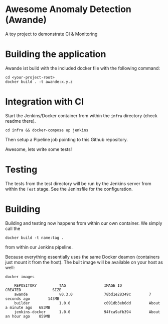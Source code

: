 # Awesome Anomaly Detection (Awande)
A toy project to demonstrate CI & Monitoring

# Building the application
Awande ist build with the included docker file with the following command:

    cd <your-project-root>
    docker build . -t awande:x.y.z
    
# Integration with CI
Start the Jenkins/Docker container from within the `infra` directory (check readme there).

    cd infra && docker-compose up jenkins
    
Then setup a Pipeline job pointing to this Github repository.

Awesome, lets write some tests!

# Testing
The tests from the test directory will be run by the Jenkins server from within the `Test` stage. See the Jeninsfile 
for the configuration.

# Building
Building and testing now happens from within our own container. We simply call the

    docker build -t name:tag .

from within our Jenkins pipeline.

Because everything essentially uses the same Docker deamon (containers just mount it from the host). The built image
will be available on your host as well:

    docker images
    
        REPOSITORY          TAG                 IMAGE ID            CREATED              SIZE
        awande              v0.3.0              78bd1e28349c        7 seconds ago        143MB
        builder             1.0.0               c091db3eb6dd        About a minute ago   683MB
        jenkins-docker      1.0.0               94fca9afb394        About an hour ago    859MB
 